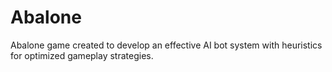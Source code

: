 # Abalone
Abalone game created to develop an effective AI bot system with heuristics for optimized gameplay strategies.
